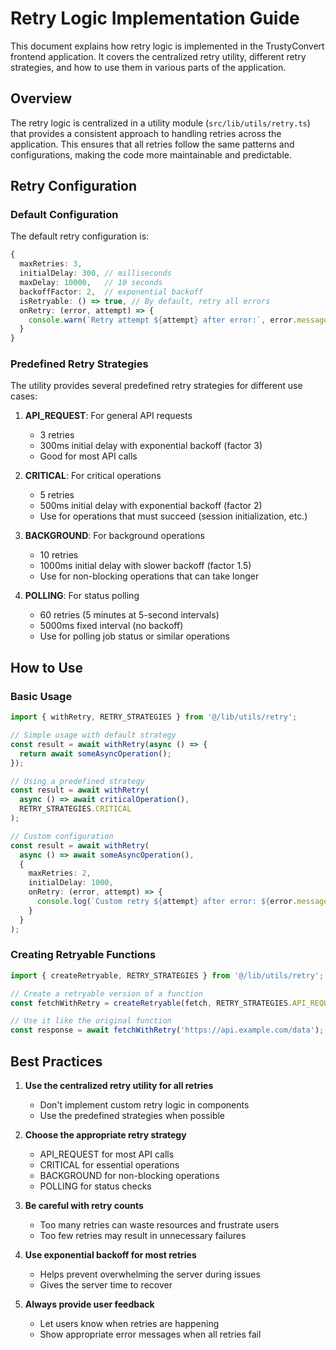 # Retry Logic Implementation Guide

This document explains how retry logic is implemented in the TrustyConvert frontend application. It covers the centralized retry utility, different retry strategies, and how to use them in various parts of the application.

## Overview

The retry logic is centralized in a utility module (`src/lib/utils/retry.ts`) that provides a consistent approach to handling retries across the application. This ensures that all retries follow the same patterns and configurations, making the code more maintainable and predictable.

## Retry Configuration

### Default Configuration

The default retry configuration is:

```typescript
{
  maxRetries: 3,
  initialDelay: 300, // milliseconds
  maxDelay: 10000,   // 10 seconds
  backoffFactor: 2,  // exponential backoff
  isRetryable: () => true, // By default, retry all errors
  onRetry: (error, attempt) => {
    console.warn(`Retry attempt ${attempt} after error:`, error.message);
  }
}
```

### Predefined Retry Strategies

The utility provides several predefined retry strategies for different use cases:

1. **API_REQUEST**: For general API requests
   - 3 retries
   - 300ms initial delay with exponential backoff (factor 3)
   - Good for most API calls

2. **CRITICAL**: For critical operations
   - 5 retries
   - 500ms initial delay with exponential backoff (factor 2)
   - Use for operations that must succeed (session initialization, etc.)

3. **BACKGROUND**: For background operations
   - 10 retries
   - 1000ms initial delay with slower backoff (factor 1.5)
   - Use for non-blocking operations that can take longer

4. **POLLING**: For status polling
   - 60 retries (5 minutes at 5-second intervals)
   - 5000ms fixed interval (no backoff)
   - Use for polling job status or similar operations

## How to Use

### Basic Usage

```typescript
import { withRetry, RETRY_STRATEGIES } from '@/lib/utils/retry';

// Simple usage with default strategy
const result = await withRetry(async () => {
  return await someAsyncOperation();
});

// Using a predefined strategy
const result = await withRetry(
  async () => await criticalOperation(),
  RETRY_STRATEGIES.CRITICAL
);

// Custom configuration
const result = await withRetry(
  async () => await someAsyncOperation(),
  {
    maxRetries: 2,
    initialDelay: 1000,
    onRetry: (error, attempt) => {
      console.log(`Custom retry ${attempt} after error: ${error.message}`);
    }
  }
);
```

### Creating Retryable Functions

```typescript
import { createRetryable, RETRY_STRATEGIES } from '@/lib/utils/retry';

// Create a retryable version of a function
const fetchWithRetry = createRetryable(fetch, RETRY_STRATEGIES.API_REQUEST);

// Use it like the original function
const response = await fetchWithRetry('https://api.example.com/data');
```

## Best Practices

1. **Use the centralized retry utility for all retries**
   - Don't implement custom retry logic in components
   - Use the predefined strategies when possible

2. **Choose the appropriate retry strategy**
   - API_REQUEST for most API calls
   - CRITICAL for essential operations
   - BACKGROUND for non-blocking operations
   - POLLING for status checks

3. **Be careful with retry counts**
   - Too many retries can waste resources and frustrate users
   - Too few retries may result in unnecessary failures

4. **Use exponential backoff for most retries**
   - Helps prevent overwhelming the server during issues
   - Gives the server time to recover

5. **Always provide user feedback**
   - Let users know when retries are happening
   - Show appropriate error messages when all retries fail
